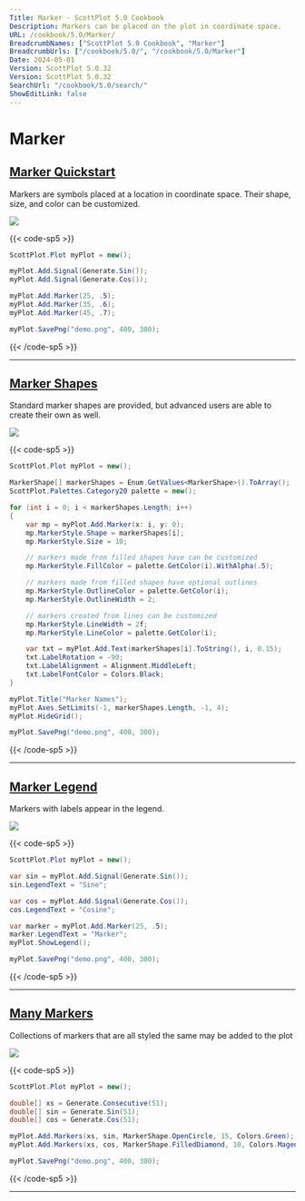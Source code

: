 ```yaml
---
Title: Marker - ScottPlot 5.0 Cookbook
Description: Markers can be placed on the plot in coordinate space.
URL: /cookbook/5.0/Marker/
BreadcrumbNames: ["ScottPlot 5.0 Cookbook", "Marker"]
BreadcrumbUrls: ["/cookbook/5.0/", "/cookbook/5.0/Marker"]
Date: 2024-05-01
Version: ScottPlot 5.0.32
Version: ScottPlot 5.0.32
SearchUrl: "/cookbook/5.0/search/"
ShowEditLink: false
---
```


# Marker


<h2><a href='/cookbook/5.0/Marker/MarkerQuickstart'>Marker Quickstart</a></h2>

Markers are symbols placed at a location in coordinate space. Their shape, size, and color can be customized.

[![](/cookbook/5.0/images/MarkerQuickstart.png?240501080901)](/cookbook/5.0/images/MarkerQuickstart.png?240501080901)

{{< code-sp5 >}}

```cs
ScottPlot.Plot myPlot = new();

myPlot.Add.Signal(Generate.Sin());
myPlot.Add.Signal(Generate.Cos());

myPlot.Add.Marker(25, .5);
myPlot.Add.Marker(35, .6);
myPlot.Add.Marker(45, .7);

myPlot.SavePng("demo.png", 400, 300);

```

{{< /code-sp5 >}}

<hr class='my-5 invisible'>


<h2><a href='/cookbook/5.0/Marker/MarkerShapes'>Marker Shapes</a></h2>

Standard marker shapes are provided, but advanced users are able to create their own as well.

[![](/cookbook/5.0/images/MarkerShapes.png?240501080901)](/cookbook/5.0/images/MarkerShapes.png?240501080901)

{{< code-sp5 >}}

```cs
ScottPlot.Plot myPlot = new();

MarkerShape[] markerShapes = Enum.GetValues<MarkerShape>().ToArray();
ScottPlot.Palettes.Category20 palette = new();

for (int i = 0; i < markerShapes.Length; i++)
{
    var mp = myPlot.Add.Marker(x: i, y: 0);
    mp.MarkerStyle.Shape = markerShapes[i];
    mp.MarkerStyle.Size = 10;

    // markers made from filled shapes have can be customized
    mp.MarkerStyle.FillColor = palette.GetColor(i).WithAlpha(.5);

    // markers made from filled shapes have optional outlines
    mp.MarkerStyle.OutlineColor = palette.GetColor(i);
    mp.MarkerStyle.OutlineWidth = 2;

    // markers created from lines can be customized
    mp.MarkerStyle.LineWidth = 2f;
    mp.MarkerStyle.LineColor = palette.GetColor(i);

    var txt = myPlot.Add.Text(markerShapes[i].ToString(), i, 0.15);
    txt.LabelRotation = -90;
    txt.LabelAlignment = Alignment.MiddleLeft;
    txt.LabelFontColor = Colors.Black;
}

myPlot.Title("Marker Names");
myPlot.Axes.SetLimits(-1, markerShapes.Length, -1, 4);
myPlot.HideGrid();

myPlot.SavePng("demo.png", 400, 300);

```

{{< /code-sp5 >}}

<hr class='my-5 invisible'>


<h2><a href='/cookbook/5.0/Marker/MarkerLegend'>Marker Legend</a></h2>

Markers with labels appear in the legend.

[![](/cookbook/5.0/images/MarkerLegend.png?240501080901)](/cookbook/5.0/images/MarkerLegend.png?240501080901)

{{< code-sp5 >}}

```cs
ScottPlot.Plot myPlot = new();

var sin = myPlot.Add.Signal(Generate.Sin());
sin.LegendText = "Sine";

var cos = myPlot.Add.Signal(Generate.Cos());
cos.LegendText = "Cosine";

var marker = myPlot.Add.Marker(25, .5);
marker.LegendText = "Marker";
myPlot.ShowLegend();

myPlot.SavePng("demo.png", 400, 300);

```

{{< /code-sp5 >}}

<hr class='my-5 invisible'>


<h2><a href='/cookbook/5.0/Marker/MarkersPlot'>Many Markers</a></h2>

Collections of markers that are all styled the same may be added to the plot

[![](/cookbook/5.0/images/MarkersPlot.png?240501080901)](/cookbook/5.0/images/MarkersPlot.png?240501080901)

{{< code-sp5 >}}

```cs
ScottPlot.Plot myPlot = new();

double[] xs = Generate.Consecutive(51);
double[] sin = Generate.Sin(51);
double[] cos = Generate.Cos(51);

myPlot.Add.Markers(xs, sin, MarkerShape.OpenCircle, 15, Colors.Green);
myPlot.Add.Markers(xs, cos, MarkerShape.FilledDiamond, 10, Colors.Magenta);

myPlot.SavePng("demo.png", 400, 300);

```

{{< /code-sp5 >}}

<hr class='my-5 invisible'>


